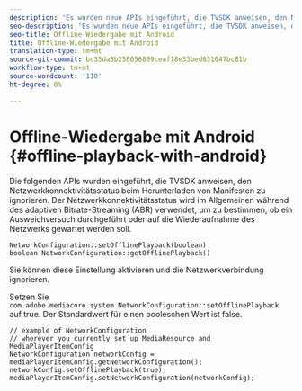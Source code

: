 ```yaml
---
description: 'Es wurden neue APIs eingeführt, die TVSDK anweisen, den Netzwerkkonnektivitätsstatus beim Herunterladen von Manifesten zu ignorieren. '
seo-description: 'Es wurden neue APIs eingeführt, die TVSDK anweisen, den Netzwerkkonnektivitätsstatus beim Herunterladen von Manifesten zu ignorieren. '
seo-title: Offline-Wiedergabe mit Android
title: Offline-Wiedergabe mit Android
translation-type: tm+mt
source-git-commit: bc35da8b258056809ceaf18e33bed631047bc81b
workflow-type: tm+mt
source-wordcount: '110'
ht-degree: 0%

---
```



# Offline-Wiedergabe mit Android {#offline-playback-with-android}

Die folgenden APIs wurden eingeführt, die TVSDK anweisen, den Netzwerkkonnektivitätsstatus beim Herunterladen von Manifesten zu ignorieren. Der Netzwerkkonnektivitätsstatus wird im Allgemeinen während des adaptiven Bitrate-Streaming (ABR) verwendet, um zu bestimmen, ob ein Ausweichversuch durchgeführt oder auf die Wiederaufnahme des Netzwerks gewartet werden soll.

```
NetworkConfiguration::setOfflinePlayback(boolean)
boolean NetworkConfiguration::getOfflinePlayback()
```

Sie können diese Einstellung aktivieren und die Netzwerkverbindung ignorieren.

Setzen Sie `com.adobe.mediacore.system.NetworkConfiguration::setOfflinePlayback` auf true. Der Standardwert für einen booleschen Wert ist false.

```
// example of NetworkConfiguration
// wherever you currently set up MediaResource and MediaPlayerItemConfig
NetworkConfiguration networkConfig = mediaPlayerItemConfig.getNetworkConfiguration();
networkConfig.setOfflinePlayback(true);
mediaPlayerItemConfig.setNetworkConfiguration(networkConfig);
```
